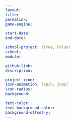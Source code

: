```yaml
---
layout:
title:
permalink:
game-engine:

start-date:
end-date:

school-project: (True, False)
school:
module:

github-link:
description:

project-icon:
icon-animation: (spin, jump)
icon-radius:
background:

text-color:
text-background-color:
background-offset-y:
---
```

